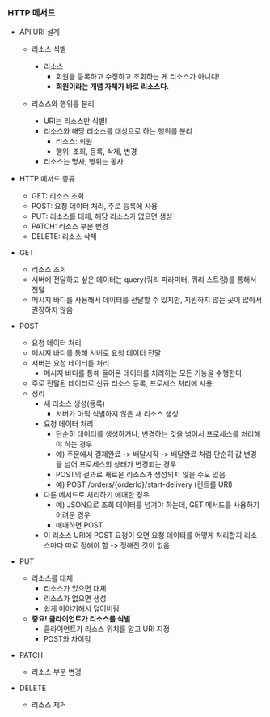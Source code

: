 ### HTTP 메서드

* API URI 설계
  * 리소스 식별
    * 리소스
      * 회원을 등록하고 수정하고 조회하는 게 리소스가 아니다!
      * **회원이라는 개념 자체가 바로 리소스다.**

  * 리소스와 행위를 분리
    * URI는 리소스만 식별!
    * 리소스와 해당 리소스를 대상으로 하는 행위를 분리
      * 리소스: 회원
      * 행위: 조회, 등록, 삭제, 변경
    * 리소스는 명사, 행위는 동사

* HTTP 메서드 종류
  * GET: 리소스 조회
  * POST: 요청 데이터 처리, 주로 등록에 사용 
  * PUT: 리소스를 대체, 해당 리소스가 없으면 생성 
  * PATCH: 리소스 부분 변경 
  * DELETE: 리소스 삭제

* GET
  * 리소스 조회
  * 서버에 전달하고 싶은 데이터는 query(쿼리 파라미터, 쿼리 스트링)를 통해서 전달
  * 메시지 바디를 사용해서 데이터를 전달할 수 있지만, 지원하지 않는 곳이 많아서 권장하지 않음

* POST
  * 요청 데이터 처리 
  * 메시지 바디를 통해 서버로 요청 데이터 전달 
  * 서버는 요청 데이터를 처리 
    * 메시지 바디를 통해 들어온 데이터를 처리하는 모든 기능을 수행한다. 
  * 주로 전달된 데이터로 신규 리소스 등록, 프로세스 처리에 사용
  * 정리 
    * 새 리소스 생성(등록)
      * 서버가 아직 식별하지 않은 새 리소스 생성 
    * 요청 데이터 처리 
      * 단순히 데이터를 생성하거나, 변경하는 것을 넘어서 프로세스를 처리해야 하는 경우 
      * 예) 주문에서 결제완료 -> 배달시작 -> 배달완료 처럼 단순히 값 변경을 넘어 프로세스의 상태가 변경되는 경우 
      * POST의 결과로 새로운 리소스가 생성되지 않을 수도 있음 
      * 예) POST /orders/{orderId}/start-delivery (컨트롤 URI) 
    * 다른 메서드로 처리하기 애매한 경우 
      * 예) JSON으로 조회 데이터를 넘겨야 하는데, GET 메서드를 사용하기 어려운 경우 
      * 애매하면 POST
    * 이 리소스 URI에 POST 요청이 오면 요청 데이터를 어떻게 처리할지 리소스마다 따로 정해야 함 -> 정해진 것이 없음

* PUT
  * 리소스를 대체
    * 리소스가 있으면 대체
    * 리소스가 없으면 생성
    * 쉽게 이야기해서 덮어버림
  * **중요! 클라이언트가 리소스를 식별**
    * 클라이언트가 리소스 위치를 알고 URI 지정
    * POST와 차이점

* PATCH
  * 리소스 부분 변경

* DELETE
  * 리소스 제거